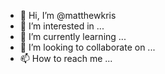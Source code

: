 - 👋 Hi, I’m @matthewkris
- 👀 I’m interested in ...
- 🌱 I’m currently learning ...
- 💞️ I’m looking to collaborate on ...
- 📫 How to reach me ...

<!---
matthewkris/matthewkris is a ✨ special ✨ repository because its `README.md` (this file) appears on your GitHub profile.
You can click the Preview link to take a look at your changes.
--->

